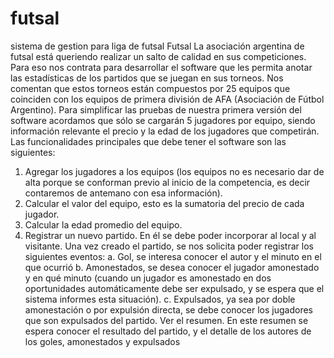 # futsal
sistema de gestion para liga de futsal
Futsal
La asociación argentina de futsal está queriendo realizar un salto de calidad en sus
competiciones. Para eso nos contrata para desarrollar el software que les permita anotar
las estadísticas de los partidos que se juegan en sus torneos.
Nos comentan que estos torneos están compuestos por 25 equipos que coinciden con los
equipos de primera división de AFA (Asociación de Fútbol Argentino).
Para simplificar las pruebas de nuestra primera versión del software acordamos que sólo
se cargarán 5 jugadores por equipo, siendo información relevante el precio y la edad de los
jugadores que competirán.
Las funcionalidades principales que debe tener el software son las siguientes:
1. Agregar los jugadores a los equipos (los equipos no es necesario dar de alta
porque se conforman previo al inicio de la competencia, es decir contaremos de
antemano con esa información).
2. Calcular el valor del equipo, esto es la sumatoria del precio de cada jugador.
3. Calcular la edad promedio del equipo.
4. Registrar un nuevo partido. En él se debe poder incorporar al local y al visitante.
Una vez creado el partido, se nos solicita poder registrar los siguientes eventos:
a. Gol, se interesa conocer el autor y el minuto en el que ocurrió
b. Amonestados, se desea conocer el jugador amonestado y en qué minuto
(cuando un jugador es amonestado en dos oportunidades
automáticamente debe ser expulsado, y se espera que el sistema informes
esta situación).
c. Expulsados, ya sea por doble amonestación o por expulsión directa, se
debe conocer los jugadores que son expulsados del partido.
Ver el resumen. En este resumen se espera conocer el resultado del partido, y el
detalle de los autores de los goles, amonestados y expulsados 
